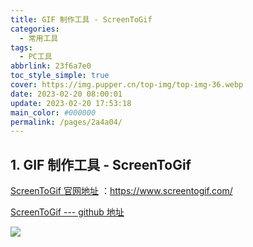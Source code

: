 ```yaml
---
title: GIF 制作工具 - ScreenToGif
categories: 
  - 常用工具
tags: 
  - PC工具
abbrlink: 23f6a7e0
toc_style_simple: true
cover: https://img.pupper.cn/top-img/top-img-36.webp
date: 2023-02-20 08:00:01
update: 2023-02-20 17:53:18
main_color: #000000
permalink: /pages/2a4a04/
---
```



## 1. GIF 制作工具 - ScreenToGif

[ScreenToGif 官网地址](https://www.screentogif.com/) ：https://www.screentogif.com/

[ScreenToGif --- github 地址](https://github.com/NickeManarin/ScreenToGif/releases/tag/2.33.1)

![](https://img.pupper.cn/img/20220726111626.png)

